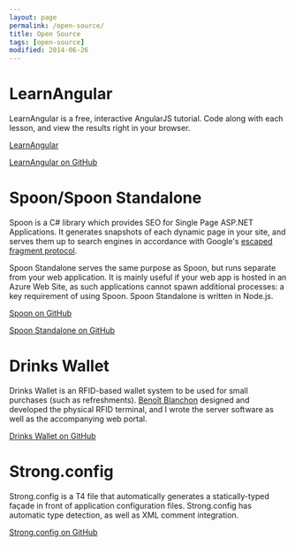 ```yaml
---
layout: page
permalink: /open-source/
title: Open Source
tags: [open-source]
modified: 2014-06-26
---
```


# LearnAngular

LearnAngular is a free, interactive AngularJS tutorial. Code along with each lesson, and view the results right in your browser.

[LearnAngular](http://www.learn-angular.org)

[LearnAngular on GitHub](https://github.com/LeviBotelho/LearnAngular)

# Spoon/Spoon Standalone

Spoon is a C# library which provides SEO for Single Page ASP.NET Applications. It generates snapshots of each dynamic page in your site, and serves them up to search engines in accordance with Google's [escaped fragment protocol](https://developers.google.com/webmasters/ajax-crawling/docs/specification).

Spoon Standalone serves the same purpose as Spoon, but runs separate from your web application. It is mainly useful if your web app is hosted in an Azure Web Site, as such applications cannot spawn additional processes: a key requirement of using Spoon. Spoon Standalone is written in Node.js.

[Spoon on GitHub](https://github.com/LeviBotelho/spoon)

[Spoon Standalone on GitHub](https://github.com/LeviBotelho/spoon-standalone)

# Drinks Wallet

Drinks Wallet is an RFID-based wallet system to be used for small purchases (such as refreshments). [Benoît Blanchon](http://www.blog.benoitblanchon.fr) designed and developed the physical RFID terminal, and I wrote the server software as well as the accompanying web portal.

[Drinks Wallet on GitHub](https://github.com/drinks-wallet)

# Strong.config

Strong.config is a T4 file that automatically generates a statically-typed façade in front of application configuration files. Strong.config has automatic type detection, as well as XML comment integration.

[Strong.config on GitHub](https://github.com/LeviBotelho/strong-config)   